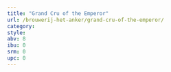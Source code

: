 ```yaml
---
title: "Grand Cru of the Emperor"
url: /brouwerij-het-anker/grand-cru-of-the-emperor/
category: 
style: 
abv: 8
ibu: 0
srm: 0
upc: 0
---
```


